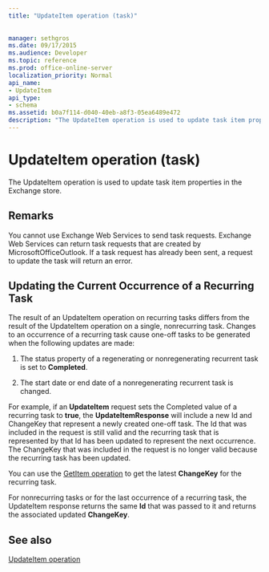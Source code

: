 ```yaml
---
title: "UpdateItem operation (task)"
 
 
manager: sethgros
ms.date: 09/17/2015
ms.audience: Developer
ms.topic: reference
ms.prod: office-online-server
localization_priority: Normal
api_name:
- UpdateItem
api_type:
- schema
ms.assetid: b0a7f114-d040-40eb-a8f3-05ea6489e472
description: "The UpdateItem operation is used to update task item properties in the Exchange store."
---
```


# UpdateItem operation (task)

The UpdateItem operation is used to update task item properties in the Exchange store.
  
## Remarks

You cannot use Exchange Web Services to send task requests. Exchange Web Services can return task requests that are created by MicrosoftOfficeOutlook. If a task request has already been sent, a request to update the task will return an error.
  
## Updating the Current Occurrence of a Recurring Task

The result of an UpdateItem operation on recurring tasks differs from the result of the UpdateItem operation on a single, nonrecurring task. Changes to an occurrence of a recurring task cause one-off tasks to be generated when the following updates are made:
  
1. The status property of a regenerating or nonregenerating recurrent task is set to **Completed**.
    
2. The start date or end date of a nonregenerating recurrent task is changed.
    
For example, if an **UpdateItem** request sets the Completed value of a recurring task to **true**, the **UpdateItemResponse** will include a new Id and ChangeKey that represent a newly created one-off task. The Id that was included in the request is still valid and the recurring task that is represented by that Id has been updated to represent the next occurrence. The ChangeKey that was included in the request is no longer valid because the recurring task has been updated. 
  
You can use the [GetItem operation](getitem-operation.md) to get the latest **ChangeKey** for the recurring task. 
  
For nonrecurring tasks or for the last occurrence of a recurring task, the UpdateItem response returns the same **Id** that was passed to it and returns the associated updated **ChangeKey**.
  
## See also



[UpdateItem operation](updateitem-operation.md)

